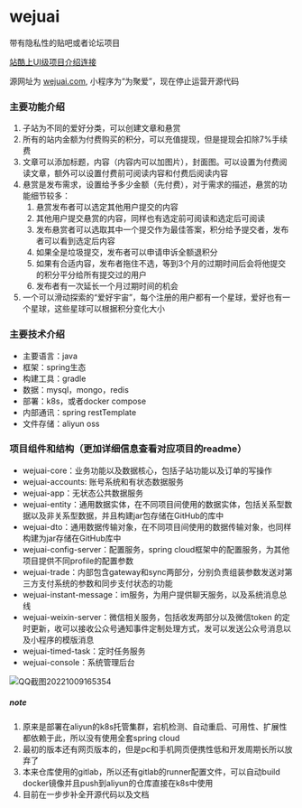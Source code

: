 # wejuai
带有隐私性的贴吧或者论坛项目

[站酷上UI级项目介绍连接](https://www.zcool.com.cn/work/ZNTM2MDgwNDg=.html)

源网址为 [wejuai.com](https://www.wejuai.com/), 小程序为“为聚爱”，现在停止运营开源代码
### 主要功能介绍
1. 子站为不同的爱好分类，可以创建文章和悬赏
2. 所有的站内金额为付费购买的积分，可以充值提现，但是提现会扣除7%手续费
3. 文章可以添加标题，内容（内容内可以加图片），封面图。可以设置为付费阅读文章，额外可以设置付费前可阅读内容和付费后阅读内容
4. 悬赏是发布需求，设置给予多少金额（先付费），对于需求的描述，悬赏的功能细节较多：
   1. 悬赏发布者可以选定其他用户提交的内容
   2. 其他用户提交悬赏的内容，同样也有选定前可阅读和选定后可阅读
   3. 发布悬赏者可以选取其中一个提交作为最佳答案，积分给予提交者，发布者可以看到选定后内容
   4. 如果全是垃圾提交，发布者可以申请申诉全额退积分
   5. 如果有合适内容，发布者拖住不选，等到3个月的过期时间后会将他提交的积分平分给所有提交过的用户
   6. 发布者有一次延长一个月过期时间的机会
5. 一个可以滑动探索的“爱好宇宙”，每个注册的用户都有一个星球，爱好也有一个星球，这些星球可以根据积分变化大小

### 主要技术介绍
- 主要语言：java
- 框架：spring生态
- 构建工具：gradle
- 数据：mysql，mongo，redis
- 部署：k8s，或者docker compose
- 内部通讯：spring restTemplate
- 文件存储：aliyun oss

### 项目组件和结构（更加详细信息查看对应项目的readme）
- wejuai-core：业务功能以及数据核心，包括子站功能以及订单的写操作
- wejuai-accounts: 账号系统和有状态数据服务
- wejuai-app：无状态公共数据服务
- wejuai-entity：通用数据实体，在不同项目间使用的数据实体，包括关系型数据以及非关系型数据，并且构建jar包存储在GitHub的库中
- wejuai-dto：通用数据传输对象，在不同项目间使用的数据传输对象，也同样构建为jar存储在GitHub库中
- wejuai-config-server：配置服务，spring cloud框架中的配置服务，为其他项目提供不同profile的配置参数
- wejuai-trade：内部包含gateway和sync两部分，分别负责组装参数发送对第三方支付系统的参数和同步支付状态的功能
- wejuai-instant-message：im服务，为用户提供聊天服务，以及系统消息总线
- wejuai-weixin-server：微信相关服务，包括收发两部分以及微信token 的定时更新，收可以接收公众号通知事件定制处理方式，发可以发送公众号消息以及小程序的模版消息
- wejuai-timed-task：定时任务服务
- wejuai-console：系统管理后台

![QQ截图20221009165354](https://user-images.githubusercontent.com/18435332/194747476-4a8731cb-709d-42ba-bd30-ced57adef4ca.png)

##### note
1. 原来是部署在aliyun的k8s托管集群，宕机检测、自动重启、可用性、扩展性都依赖于此，所以没有使用全套spring cloud
2. 最初的版本还有网页版本的，但是pc和手机网页便携性低和开发周期长所以放弃了
3. 本来仓库使用的gitlab，所以还有gitlab的runner配置文件，可以自动build docker镜像并且push到aliyun的仓库直接在k8s中使用
4. 目前在一步步补全开源代码以及文档

